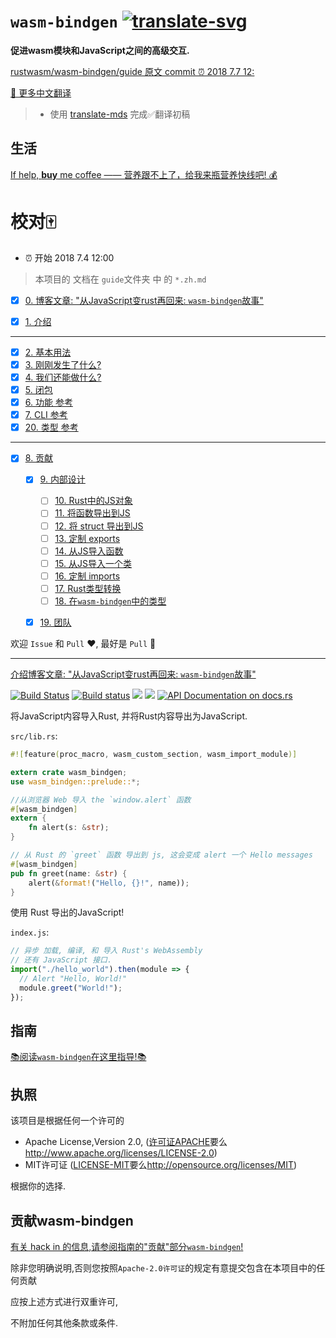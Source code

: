 
<meta charset="utf-8"/>

# `wasm-bindgen` [![translate-svg]][translate-list]

[translate-svg]: http://llever.com/translate.svg
[translate-list]: https://github.com/chinanf-boy/chinese-translate-list

**促进wasm模块和JavaScript之间的高级交互.**

[rustwasm/wasm-bindgen/guide 原文 commit ⏰  2018 7.7 12:](https://github.com/rustwasm/wasm-bindgen/tree/175319c1e0438e485d991b7f01abbb078797869e)

[👋 更多中文翻译](https://github.com/chinanf-boy/chinese-translate-list)

> - 使用 [translate-mds](https://github.com/chinanf-boy/translate-mds) 完成✅翻译初稿

## 生活

[If help, **buy** me coffee —— 营养跟不上了，给我来瓶营养快线吧! 💰](https://github.com/chinanf-boy/live-need-money)

# 校对🀄️

- ⏰ 开始 2018 7.4 12:00

> 本项目的 文档在 `guide`文件夹 中 的 `*.zh.md`

- [x] [0. 博客文章: "从JavaScript变rust再回来: `wasm-bindgen`故事"][post]

- [x] [1. 介绍](./guide/src/introduction.zh.md)

* * *

- [x] [2. 基本用法](./guide/src/basic-usage.zh.md)
- [x] [3. 刚刚发生了什么?](./guide/src/what-just-happened.zh.md)
- [x] [4. 我们还能做什么?](./guide/src/what-else-can-we-do.zh.md)
- [x] [5. 闭包](./guide/src/closures.zh.md)
- [x] [6. 功能 参考](./guide/src/feature-reference.zh.md)
- [x] [7. CLI 参考](./guide/src/cli-reference.zh.md)
- [x] [20. 类型 参考](./guide/src/reference.zh.md)

* * *

- [x] [8. 贡献](./guide/src/contributing.zh.md)
    - [x] [9. 内部设计](./guide/src/design.zh.md)
        - [ ] [10. Rust中的JS对象](./guide/src/design/js-objects-in-rust.zh.md)
        - [ ] [11. 将函数导出到JS](./guide/src/design/exporting-rust.zh.md)
        - [ ] [12. 将 struct 导出到JS](./guide/src/design/exporting-rust-struct.zh.md)
        - [ ] [13. 定制 exports ](./guide/src/design/export-customization.zh.md)
        - [ ] [14. 从JS导入函数](./guide/src/design/importing-js.zh.md)
        - [ ] [15. 从JS导入一个类](./guide/src/design/importing-js-struct.zh.md)
        - [ ] [16. 定制 imports](./guide/src/design/import-customization.zh.md)
        - [ ] [17. Rust类型转换](./guide/src/design/rust-type-conversions.zh.md)
        - [ ] [18. 在`wasm-bindgen`中的类型](./guide/src/design/describe.zh.md)
    - [x] [19. 团队](./guide/src/team.zh.md)



欢迎 `Issue` 和 `Pull` ❤️, 最好是 `Pull` 👏

---

[介绍博客文章: "从JavaScript变rust再回来: `wasm-bindgen`故事"][post]

[host]: https://github.com/WebAssembly/host-bindings

[post]: ./javascript-to-rust-and-back-again-a-wasm-bindgen-tale.zh.md

[![Build Status](https://travis-ci.org/rustwasm/wasm-bindgen.svg?branch=master)](https://travis-ci.org/rustwasm/wasm-bindgen)
[![Build status](https://ci.appveyor.com/api/projects/status/559c0lj5oh271u4c?svg=true)](https://ci.appveyor.com/project/alexcrichton/wasm-bindgen)
[![](http://meritbadge.herokuapp.com/wasm-bindgen)](https://crates.io/crates/wasm-bindgen)
[![](https://img.shields.io/crates/d/wasm-bindgen.svg)](https://crates.io/crates/wasm-bindgen)
[![API Documentation on docs.rs](https://docs.rs/wasm-bindgen/badge.svg)](https://docs.rs/wasm-bindgen)

将JavaScript内容导入Rust, 并将Rust内容导出为JavaScript. 

`src/lib.rs`: 

```rust
#![feature(proc_macro, wasm_custom_section, wasm_import_module)]

extern crate wasm_bindgen;
use wasm_bindgen::prelude::*;

//从浏览器 Web 导入 the `window.alert` 函数 
#[wasm_bindgen]
extern {
    fn alert(s: &str);
}

// 从 Rust 的 `greet` 函数 导出到 js, 这会变成 alert 一个 Hello messages
#[wasm_bindgen]
pub fn greet(name: &str) {
    alert(&format!("Hello, {}!", name));
}
```

使用 Rust 导出的JavaScript!

`index.js`: 

```js
// 异步 加载, 编译, 和 导入 Rust's WebAssembly
// 还有 JavaScript 接口.
import("./hello_world").then(module => {
  // Alert "Hello, World!"
  module.greet("World!");
});
```

## 指南

[📚阅读`wasm-bindgen`在这里指导!📚](https://rustwasm.github.io/wasm-bindgen)

## 执照

该项目是根据任何一个许可的

-   Apache License,Version 2.0, ([许可证APACHE](LICENSE-APACHE)要么<http://www.apache.org/licenses/LICENSE-2.0>) 
-   MIT许可证 ([LICENSE-MIT](LICENSE-MIT)要么<http://opensource.org/licenses/MIT>) 

根据你的选择. 

## 贡献wasm-bindgen

[有关 hack in 的信息,请参阅指南的"贡献"部分`wasm-bindgen`!][contributing]

除非您明确说明,否则您按照`Apache-2.0许可证`的规定有意提交包含在本项目中的任何贡献

应按上述方式进行双重许可,

不附加任何其他条款或条件. 

[contributing]: https://rustwasm.github.io/wasm-bindgen/contributing.html
